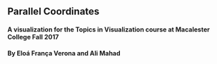 ## Parallel Coordinates

#### A visualization for the Topics in Visualization course at Macalester College Fall 2017
#### By Eloá França Verona and Ali Mahad
